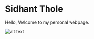 # Sidhant Thole

Hello, Welcome to my personal webpage.

![alt text][logo]

[logo]: (https://github.com/SPThole/sidhantthole/blob/master/images/tholesidhant.jpg)

